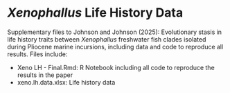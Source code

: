 # *Xenophallus* Life History Data

Supplementary files to Johnson and Johnson (2025): Evolutionary stasis in life history traits between *Xenophallus* freshwater fish clades isolated during Pliocene marine incursions, including data and code to reproduce all results. Files include:

-   Xeno LH - Final.Rmd: R Notebook including all code to reproduce the results in the paper
-   xeno.lh.data.xlsx: Life history data

